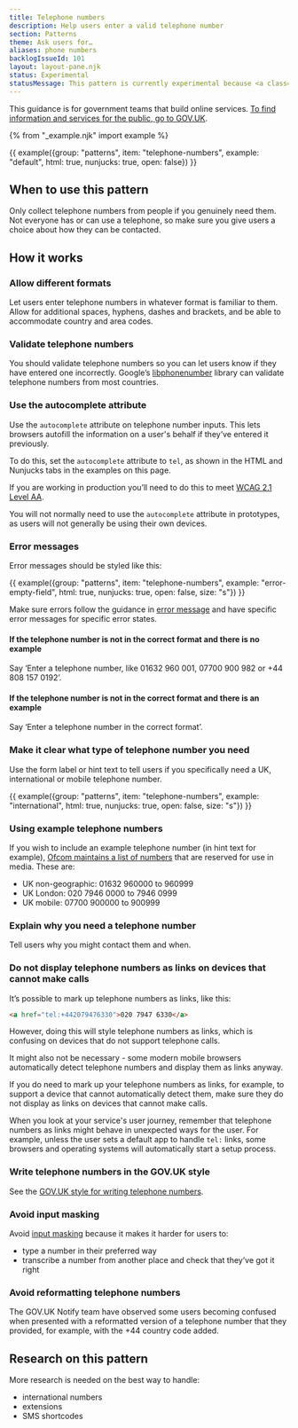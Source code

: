 ```yaml
---
title: Telephone numbers
description: Help users enter a valid telephone number
section: Patterns
theme: Ask users for…
aliases: phone numbers
backlogIssueId: 101
layout: layout-pane.njk
status: Experimental
statusMessage: This pattern is currently experimental because <a class="govuk-link" href="#research-on-this-pattern">more research</a> is needed to validate it.
---
```

This guidance is for government teams that build online services. [To find information and services for the public, go to GOV.UK](https://www.gov.uk/).

{% from "_example.njk" import example %}

{{ example({group: "patterns", item: "telephone-numbers", example: "default", html: true, nunjucks: true, open: false}) }}

## When to use this pattern

Only collect telephone numbers from people if you genuinely need them. Not everyone has or can use a telephone, so make sure you give users a choice about how they can be contacted.

## How it works

### Allow different formats
Let users enter telephone numbers in whatever format is familiar to them. Allow for additional spaces, hyphens, dashes and brackets, and be able to accommodate country and area codes.

### Validate telephone numbers
You should validate telephone numbers so you can let users know if they have entered one incorrectly. Google’s [libphonenumber](https://github.com/googlei18n/libphonenumber) library can validate telephone numbers from most countries.

### Use the autocomplete attribute

Use the `autocomplete` attribute on telephone number inputs. This lets browsers autofill the information on a user's behalf if they’ve entered it previously.

To do this, set the `autocomplete` attribute to `tel`, as shown in the HTML and Nunjucks tabs in the examples on this page.

If you are working in production you’ll need to do this to meet [WCAG 2.1 Level AA](https://www.w3.org/WAI/WCAG21/Understanding/identify-input-purpose.html).

You will not normally need to use the `autocomplete` attribute in prototypes, as users will not generally be using their own devices.

### Error messages

Error messages should be styled like this:

{{ example({group: "patterns", item: "telephone-numbers", example: "error-empty-field", html: true, nunjucks: true, open: false, size: "s"}) }}

Make sure errors follow the guidance in [error message](/components/error-message/) and have specific error messages for specific error states.

#### If the telephone number is not in the correct format and there is no example

Say ‘Enter a telephone number, like 01632 960 001, 07700 900 982 or +44 808 157 0192’.

#### If the telephone number is not in the correct format and there is an example

Say ‘Enter a telephone number in the correct format’.

### Make it clear what type of telephone number you need
Use the form label or hint text to tell users if you specifically need a UK, international or mobile telephone number.

{{ example({group: "patterns", item: "telephone-numbers", example: "international", html: true, nunjucks: true, open: false, size: "s"}) }}

### Using example telephone numbers
If you wish to include an example telephone number (in hint text for example), [Ofcom maintains a list of numbers](https://www.ofcom.org.uk/phones-telecoms-and-internet/information-for-industry/numbering/numbers-for-drama) that are reserved for use in media. These are:

- UK non-geographic: 01632 960000 to 960999
- UK London:  020 7946 0000 to 7946 0999
- UK mobile: 07700 900000 to 900999

### Explain why you need a telephone number
Tell users why you might contact them and when.

### Do not display telephone numbers as links on devices that cannot make calls

It’s possible to mark up telephone numbers as links, like this:

```html
<a href="tel:+442079476330">020 7947 6330</a>
```

However, doing this will style telephone numbers as links, which is confusing on devices that do not support telephone calls.

It might also not be necessary - some modern mobile browsers automatically detect telephone numbers and display them as links anyway.

If you do need to mark up your telephone numbers as links, for example, to support a device that cannot automatically detect them, make sure they do not display as links on devices that cannot make calls.

When you look at your service's user journey, remember that telephone numbers as links might behave in unexpected ways for the user. For example, unless the user sets a default app to handle `tel:` links, some browsers and operating systems will automatically start a setup process.

### Write telephone numbers in the GOV.UK style
See the [GOV.UK style for writing telephone numbers](https://www.gov.uk/guidance/style-guide/a-to-z-of-gov-uk-style#telephone-numbers).

### Avoid input masking

Avoid [input masking](https://css-tricks.com/input-masking/) because it makes it harder for users to:

- type a number in their preferred way
- transcribe a number from another place and check that they’ve got it right

### Avoid reformatting telephone numbers

The GOV.UK Notify team have observed some users becoming confused when presented with a reformatted version of a telephone number that they provided, for example, with the +44 country code added.


## Research on this pattern

More research is needed on the best way to handle:

- international numbers
- extensions
- SMS shortcodes
